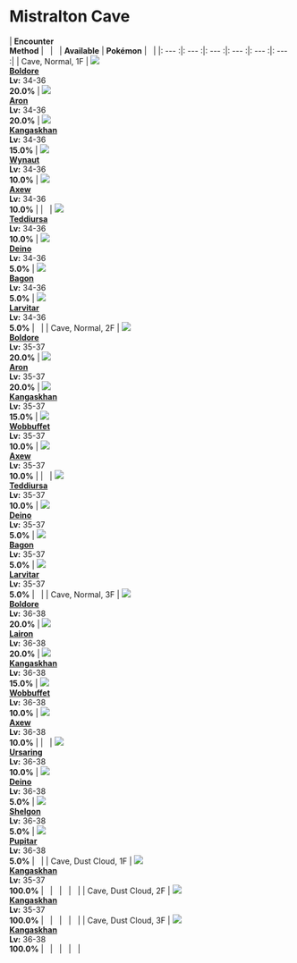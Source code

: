 # Mistralton Cave

| __Encounter<br>Method__ | &nbsp; | &nbsp; | __Available__ | __Pokémon__ | &nbsp; |
|: --- :|: --- :|: --- :|: --- :|: --- :|: --- :|
| Cave, Normal, 1F | ![][525] <br> __[Boldore]__ <br> __Lv:__ 34-36 <br> __20.0%__ | ![][304] <br> __[Aron]__ <br> __Lv:__ 34-36 <br> __20.0%__ | ![][115] <br> __[Kangaskhan]__ <br> __Lv:__ 34-36 <br> __15.0%__ | ![][360] <br> __[Wynaut]__ <br> __Lv:__ 34-36 <br> __10.0%__ | ![][610] <br> __[Axew]__ <br> __Lv:__ 34-36 <br> __10.0%__ |
| &nbsp; | ![][216] <br> __[Teddiursa]__ <br> __Lv:__ 34-36 <br> __10.0%__ | ![][633] <br> __[Deino]__ <br> __Lv:__ 34-36 <br> __5.0%__ | ![][371] <br> __[Bagon]__ <br> __Lv:__ 34-36 <br> __5.0%__ | ![][246] <br> __[Larvitar]__ <br> __Lv:__ 34-36 <br> __5.0%__ | &nbsp; |
| Cave, Normal, 2F | ![][525] <br> __[Boldore]__ <br> __Lv:__ 35-37 <br> __20.0%__ | ![][304] <br> __[Aron]__ <br> __Lv:__ 35-37 <br> __20.0%__ | ![][115] <br> __[Kangaskhan]__ <br> __Lv:__ 35-37 <br> __15.0%__ | ![][202] <br> __[Wobbuffet]__ <br> __Lv:__ 35-37 <br> __10.0%__ | ![][610] <br> __[Axew]__ <br> __Lv:__ 35-37 <br> __10.0%__ |
| &nbsp; | ![][216] <br> __[Teddiursa]__ <br> __Lv:__ 35-37 <br> __10.0%__ | ![][633] <br> __[Deino]__ <br> __Lv:__ 35-37 <br> __5.0%__ | ![][371] <br> __[Bagon]__ <br> __Lv:__ 35-37 <br> __5.0%__ | ![][246] <br> __[Larvitar]__ <br> __Lv:__ 35-37 <br> __5.0%__ | &nbsp; |
| Cave, Normal, 3F | ![][525] <br> __[Boldore]__ <br> __Lv:__ 36-38 <br> __20.0%__ | ![][305] <br> __[Lairon]__ <br> __Lv:__ 36-38 <br> __20.0%__ | ![][115] <br> __[Kangaskhan]__ <br> __Lv:__ 36-38 <br> __15.0%__ | ![][202] <br> __[Wobbuffet]__ <br> __Lv:__ 36-38 <br> __10.0%__ | ![][610] <br> __[Axew]__ <br> __Lv:__ 36-38 <br> __10.0%__ |
| &nbsp; | ![][217] <br> __[Ursaring]__ <br> __Lv:__ 36-38 <br> __10.0%__ | ![][633] <br> __[Deino]__ <br> __Lv:__ 36-38 <br> __5.0%__ | ![][372] <br> __[Shelgon]__ <br> __Lv:__ 36-38 <br> __5.0%__ | ![][247] <br> __[Pupitar]__ <br> __Lv:__ 36-38 <br> __5.0%__ | &nbsp; |
| Cave, Dust Cloud, 1F | ![][115] <br> __[Kangaskhan]__ <br> __Lv:__ 35-37 <br> __100.0%__ | &nbsp; | &nbsp; | &nbsp; | &nbsp; |
| Cave, Dust Cloud, 2F | ![][115] <br> __[Kangaskhan]__ <br> __Lv:__ 35-37 <br> __100.0%__ | &nbsp; | &nbsp; | &nbsp; | &nbsp; |
| Cave, Dust Cloud, 3F | ![][115] <br> __[Kangaskhan]__ <br> __Lv:__ 36-38 <br> __100.0%__ | &nbsp; | &nbsp; | &nbsp; | &nbsp; |


[525]: ../img/animated/525.gif
[Boldore]: ../pokemons/525/
[304]: ../img/animated/304.gif
[Aron]: ../pokemons/304/
[115]: ../img/animated/115.gif
[Kangaskhan]: ../pokemons/115/
[360]: ../img/animated/360.gif
[Wynaut]: ../pokemons/360/
[610]: ../img/animated/610.gif
[Axew]: ../pokemons/610/
[216]: ../img/animated/216.gif
[Teddiursa]: ../pokemons/216/
[633]: ../img/animated/633.gif
[Deino]: ../pokemons/633/
[371]: ../img/animated/371.gif
[Bagon]: ../pokemons/371/
[246]: ../img/animated/246.gif
[Larvitar]: ../pokemons/246/
[202]: ../img/animated/202.gif
[Wobbuffet]: ../pokemons/202/
[305]: ../img/animated/305.gif
[Lairon]: ../pokemons/305/
[217]: ../img/animated/217.gif
[Ursaring]: ../pokemons/217/
[372]: ../img/animated/372.gif
[Shelgon]: ../pokemons/372/
[247]: ../img/animated/247.gif
[Pupitar]: ../pokemons/247/